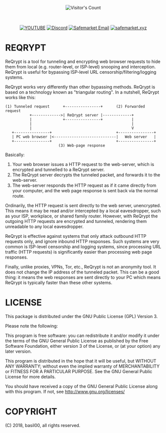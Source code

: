 <br/><br/>
<div align="center"> 
  <img src="https://profile-counter.glitch.me/Zhodisov/count.svg" alt="Visitor's Count" />
</div>
<br/><br/>

<div align="center">
  
[![YOUTUBE](https://img.shields.io/badge/Youtube-fc0000?style=for-the-badge&logo=YOUTUBE&logoColor=white)](https://www.youtube.com/@Jodis974)
[![Discord](https://img.shields.io/badge/Discord-6a85b9?style=for-the-badge&logo=discord&logoColor=white)](https://safemarket.xyz/discord)
[![Safemarket Email](https://img.shields.io/badge/safemarket_email-333333?style=for-the-badge&logo=gmail&logoColor=red)](mailto:support-checkout@safemarket.xyz)
[![safemarket.xyz](https://img.shields.io/badge/safemarket.xyz-0077B5?style=for-the-badge&logo=internet&logoColor=white)](https://safemarket.xyz/)

</div>





# REQRYPT

ReQrypt is a tool for tunneling and encrypting web browser requests to hide
them from local (e.g. router-level, or ISP-level) snooping and interception.
ReQrypt is useful for bypassing ISP-level URL censorship/filtering/logging
systems.

ReQrypt works very differently than other bypassing methods.  ReQrypt is based
on a technology known as "triangular routing".  In a nutshell, ReQrypt works
like this:


    (1) Tunneled request      +----------------+      (2) Forwarded request
               +------------->| ReQrypt server |-------------+
               |              +----------------+             |
               |                                             |
               |                                             V
       +----------------+                             +----------------+
       | PC web browser |<----------------------------|   Web server   |
       +----------------+                             +----------------+
                            (3) Web-page response

Basically:

1. Your web browser issues a HTTP request to the web-server, which is
   encrypted and tunnelled to a ReQrypt server.
2. The ReQrypt server decrypts the tunneled packet, and forwards it to the
   web-server.
3. The web-server responds the HTTP request as if it came directly from your
   computer, and the web page response is sent back via the normal route.

Ordinarily, the HTTP request is sent directly to the web server, unencrypted.
This means it may be read and/or intercepted by a local eavesdropper, such as
your ISP, workplace, or shared family router.  However, with ReQrypt the
outgoing HTTP requests are encrypted and tunneled, rendering them unreadable
to any local eavesdropper.

ReQrypt is effective against systems that only attack outbound HTTP requests
only, and ignore inbound HTTP responses.  Such systems are very common is
ISP-level censorship and logging systems, since processing URL traffic (HTTP
requests) is significantly easier than processing web page responses.

Finally, unlike proxies, VPNs, Tor, etc., ReQrypt is not an anonymity tool.
It does not change the IP address of the tunneled packet.  This can be a good
thing: it means the web responses are sent directly to your PC which means
ReQrypt is typically faster than these other systems.

# LICENSE

This package is distributed under the GNU Public License (GPL) Version 3.

Please note the following:

This program is free software: you can redistribute it and/or modify
it under the terms of the GNU General Public License as published by
the Free Software Foundation, either version 3 of the License, or
(at your option) any later version.

This program is distributed in the hope that it will be useful,
but WITHOUT ANY WARRANTY; without even the implied warranty of
MERCHANTABILITY or FITNESS FOR A PARTICULAR PURPOSE.  See the
GNU General Public License for more details.

You should have received a copy of the GNU General Public License
along with this program.  If not, see http://www.gnu.org/licenses/

# COPYRIGHT

(C) 2018, basil00, all rights reserved.

